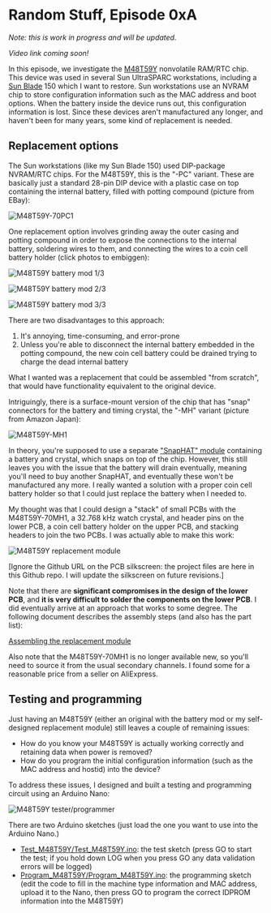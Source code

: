 # Random Stuff, Episode 0xA

*Note: this is work in progress and will be updated.*

*Video link coming soon!*

In this episode, we investigate the
[M48T59Y](https://media.digikey.com/pdf/Data%20Sheets/ST%20Microelectronics%20PDFS/M48T59,Y_V.pdf)
nonvolatile RAM/RTC chip. This device was used in several Sun UltraSPARC workstations,
including a [Sun Blade](https://en.wikipedia.org/wiki/Sun_Blade_(workstation)) 150 which
I want to restore. Sun workstations use an NVRAM chip to store configuration information
such as the MAC address and boot options.  When the battery inside the device runs out,
this configuration information is lost.  Since these devices aren't manufactured any longer,
and haven't been for many years, some kind of replacement is needed.

## Replacement options

The Sun workstations (like my Sun Blade 150) used DIP-package
NVRAM/RTC chips. For the M48T59Y, this is the "-PC" variant.
These are basically just a standard 28-pin DIP device with a
plastic case on top containing the internal battery,
filled with potting compound (picture from EBay):

![M48T59Y-70PC1](img/M48T59Y-70PC1.jpg)

One replacement option involves grinding away the outer casing and potting compound
in order to expose the connections to the internal battery, soldering
wires to them, and connecting the wires to a coin cell battery holder
(click photos to embiggen):

![M48T59Y battery mod 1/3](img/m48t59y_battery_mod_1.jpg)

![M48T59Y battery mod 2/3](img/m48t59y_battery_mod_2.jpg)

![M48T59Y battery mod 3/3](img/m48t59y_battery_mod_3.jpg)

There are two disadvantages to this approach:

1. It's annoying, time-consuming, and error-prone
2. Unless you're able to disconnect the internal battery embedded in the potting
   compound, the new coin cell battery could be drained trying to charge
   the dead internal battery

What I wanted was a replacement that could be assembled "from scratch", that
would have functionality equivalent to the original device.

Intriguingly, there is a surface-mount version of the chip that has "snap" connectors
for the battery and timing crystal, the "-MH" variant (picture from Amazon Japan):

![M48T59Y-MH1](img/M48T59Y-70MH1.jpg)

In theory, you're supposed to use a separate
["SnapHAT" module](https://www.digikey.com/en/products/detail/stmicroelectronics/M4T28-BR12SH1/679615)
containing a battery and crystal, which snaps on top of the chip.
However, this still leaves you with the issue that the battery will
drain eventually, meaning you'll need to buy another SnapHAT, and
eventually these won't be manufactured any more. I really wanted
a solution with a proper coin cell battery holder so that I could
just replace the battery when I needed to.

My thought was that I could design a "stack" of small PCBs with the M48T59Y-70MH1,
a 32.768 kHz watch crystal, and header pins on the lower PCB, a coin cell
battery holder on the upper PCB, and stacking headers to join the two PCBs.
I was actually able to make this work:

![M48T59Y replacement module](img/m48t59y_replacement.jpg)

[Ignore the Github URL on the PCB silkscreen: the project files are here in this
Github repo. I will update the silkscreen on future revisions.]

Note that there are **significant compromises in the design of the lower PCB**,
and **it is very difficult to solder the components on the lower PCB**. I did eventually
arrive at an approach that works to some degree. The following document describes
the assembly steps (and also has the part list):

[Assembling the replacement module](assembly.md)

Also note that the M48T59Y-70MH1 is no longer available new, so you'll need to source
it from the usual secondary channels. I found some for a reasonable price from
a seller on AliExpress.

## Testing and programming

Just having an M48T59Y (either an original with the battery mod or my self-designed
replacement module) still leaves a couple of remaining issues:

* How do you know your M48T59Y is actually working correctly and retaining data
  when power is removed?
* How do you program the initial configuration information (such as the MAC
  address and hostid) into the device?

To address these issues, I designed and built a testing and programming circuit
using an Arduino Nano:

![M48T59Y tester/programmer](img/tester_programmer.jpg)

There are two Arduino sketches (just load the one you want to use into the
Arduino Nano.)

* [Test\_M48T59Y/Test\_M48T59Y.ino](Test_M48T59Y/Test_M48T59Y.ino):
  the test sketch (press GO to start the test; if you hold down LOG when
  you press GO any data validation errors will be logged)
* [Program\_M48T59Y/Program\_M48T59Y.ino](Program_M48T59Y/Program_M48T59Y.ino):
  the programming sketch (edit the code to fill in the machine type information
  and MAC address, upload it to the Nano, then press GO to program the
  correct IDPROM information into the M48T59Y)
